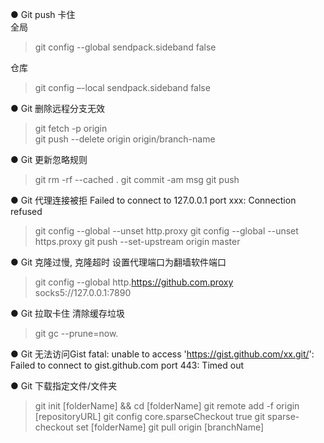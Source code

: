 ● Git push 卡住  
全局  
> git config --global sendpack.sideband false

仓库  
> git config –-local sendpack.sideband false

● Git 删除远程分支无效  
> git fetch -p origin     
> git push --delete origin origin/branch-name

● Git 更新忽略规则
> git rm -rf --cached . 
> git commit -am msg
> git push

● Git 代理连接被拒
Failed to connect to 127.0.0.1 port xxx: Connection refused
> git config --global --unset http.proxy
> git config --global --unset https.proxy
> git push --set-upstream origin master

● Git 克隆过慢, 克隆超时
设置代理端口为翻墙软件端口
> git config --global http.https://github.com.proxy socks5://127.0.0.1:7890

● Git 拉取卡住
清除缓存垃圾
> git gc --prune=now.

● Git 无法访问Gist
fatal: unable to access 'https://gist.github.com/xx.git/': Failed to connect to gist.github.com port 443: Timed out
> 

● Git 下载指定文件/文件夹
> git init [folderName] && cd [folderName]
> git remote add -f origin [repositoryURL]
> git config core.sparseCheckout true
> git sparse-checkout set [folderName]
> git pull origin [branchName] 
